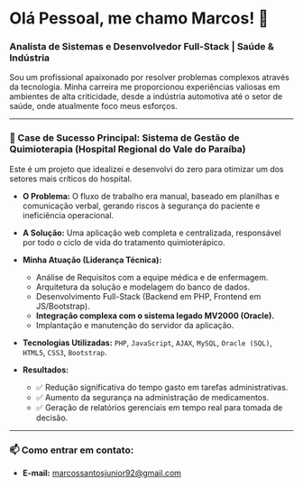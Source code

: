 # Olá Pessoal, me chamo Marcos! 👋

### Analista de Sistemas e Desenvolvedor Full-Stack | Saúde & Indústria

Sou um profissional apaixonado por resolver problemas complexos através da tecnologia. Minha carreira me proporcionou experiências valiosas em ambientes de alta criticidade, desde a indústria automotiva até o setor de saúde, onde atualmente foco meus esforços.

---

### 🏥 Case de Sucesso Principal: Sistema de Gestão de Quimioterapia (Hospital Regional do Vale do Paraíba)

Este é um projeto que idealizei e desenvolvi do zero para otimizar um dos setores mais críticos do hospital.

*   **O Problema:** O fluxo de trabalho era manual, baseado em planilhas e comunicação verbal, gerando riscos à segurança do paciente e ineficiência operacional.
*   **A Solução:** Uma aplicação web completa e centralizada, responsável por todo o ciclo de vida do tratamento quimioterápico.
*   **Minha Atuação (Liderança Técnica):**
    *   Análise de Requisitos com a equipe médica e de enfermagem.
    *   Arquitetura da solução e modelagem do banco de dados.
    *   Desenvolvimento Full-Stack (Backend em PHP, Frontend em JS/Bootstrap).
    *   **Integração complexa com o sistema legado MV2000 (Oracle).**
    *   Implantação e manutenção do servidor da aplicação.

*   **Tecnologias Utilizadas:** `PHP`, `JavaScript`, `AJAX`, `MySQL`, `Oracle (SQL)`, `HTML5`, `CSS3`, `Bootstrap`.

*   **Resultados:**
    *   ✅ Redução significativa do tempo gasto em tarefas administrativas.
    *   ✅ Aumento da segurança na administração de medicamentos.
    *   ✅ Geração de relatórios gerenciais em tempo real para tomada de decisão.

---

### 📫 Como entrar em contato:

*   **E-mail:** marcossantosjunior92@gmail.com


